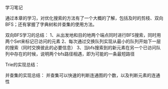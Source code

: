 学习笔记
   
   通过本章的学习，对优化搜索的方法有了一个大概的了解，包括及时的剪枝、双向BFS；还有掌握了字典树和并查集的使用方法。
   
   双向BFS学习的总结：
   	1、从出发地和目的地两个端点同时进行BFS搜索，同时用两个Set来标记已访问的元素
        2、每次通过交换队列实现从最小的队列开始下一层的搜索（同时交换彼此的必要信息）
	3、当bfs搜索到的新元素在另一个已访问队列中存在的时候，说明两个bfs路径相遇，即为可能的一条最短路径

   Trie的实现总结：
        

   并查集的实现总结：
        并查集可以快速的判断连通图的个数，以及判断元素的连通性